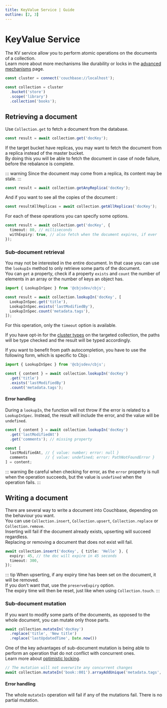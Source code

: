```yaml
---
title: KeyValue Service | Guide
outline: [2, 3]
---
```


# KeyValue Service

The KV service allow you to perform atomic operations on the documents of a collection.  
Learn more about more mechanisms like durability or locks in the [advanced mechanisms](/guide/services/kv-advanced) page.

```ts
const cluster = connect('couchbase://localhost');

const collection = cluster
  .bucket('store')
  .scope('library')
  .collection('books');
```

## Retrieving a document

Use `Collection.get` to fetch a document from the database.

```ts
const result = await collection.get('docKey');
```

If the target bucket have replicas, you may want to fetch the document from a replica instead of the master bucket.  
By doing this you will be able to fetch the document in case of node failure, before the rebalance is complete.

::: warning
Since the document may come from a replica, its content may be stale.
:::

```ts
const result = await collection.getAnyReplica('docKey');
```

And if you want to see all the copies of the document :

```ts
const resultAllReplicas = await collection.getAllReplicas('docKey');
```

For each of these operations you can specify some options.

```ts
const result = await collection.get('docKey', {
  timeout: 80, // milliseconds
  withExpiry: true, // also fetch when the document expires, if ever
});
```

### Sub-document retrieval

You may not be interested in the entire document. In that case you can use the `lookupIn` method to only retrieve some parts of the document.  
You can `get` a property, check if a property `exists` and `count` the number of elements in an array or the number of keys an object has.

```ts
import { LookupInSpec } from '@cbjsdev/cbjs';

const result = await collection.lookupIn('docKey', [
  LookupInSpec.get('title'),
  LookupInSpec.exists('lastModifiedBy'),
  LookupInSpec.count('metadata.tags'),
]);
```

For this operation, only the `timeout` option is available.

If you have opt-in for the [cluster types](/guide/cluster-types) on the targeted collection, the paths will be type checked and the result will be typed accordingly.

If you want to benefit from path autocompletion, you have to use the following form, which is specific to Cbjs :

```ts
import { LookupInSpec } from '@cbjsdev/cbjs';

const { content } = await collection.lookupIn('docKey')
  .get('title')
  .exists('lastModifiedBy')
  .count('metadata.tags');
```

#### Error handling

During a `lookupIn`, the function will not throw if the error is related to a `LookupInSpec`. Instead, the result will include the error, and the value will be `undefined`.

```ts
const { content } = await collection.lookupIn('docKey')
  .get('lastModifiedAt')
  .get('comments'); // missing property

const [
  lastModifiedAt, // { value: number; error: null }
  comments        // { value: undefined; error: PathNotFoundError }
] = content;
```

::: warning
Be careful when checking for error, as the `error` property is null when the operation succeeds, but the value is `undefined` when the operation fails.
:::

## Writing a document

There are several way to write a document into Couchbase, depending on the behaviour you want.  
You can use `Collection.insert`, `Collection.upsert`, `Collection.replace` or `Collection.remove`.  
Inserting will fail if the document already exists, upserting will succeed regardless.  
Replacing or removing a document that does not exist will fail.

```ts
await collection.insert('docKey', { title: 'Hello' }, {
  expiry: 45, // the doc will expire in 45 seconds
  timeout: 300,
});
```

::: tip
When upserting, if any expiry time has been set on the document, it will be removed.  
If you don't want that, use the `preserveExpiry` option.  
The expiry time will then be reset, just like when using `Collection.touch`.
:::

### Sub-document mutation

If you want to modify some parts of the documents, as opposed to the whole document, you can mutate only those parts.

```ts
await collection.mutateIn('docKey')
  .replace('title', 'New title')
  .replace('lastUpdatedTime', Date.now())
```

One of the key advantages of sub-document mutation is being able to perform an operation that do not conflict with concurrent ones.  
Learn more about [optimistic locking](/guide/services/kv-advanced).
```ts
// The mutation will not overwrite any concurrent changes
await collection.mutateIn('book::001').arrayAddUnique('metadata.tags', 'history');
```

#### Error handling

The whole `mutateIn` operation will fail if any of the mutations fail. There is no partial mutation.  